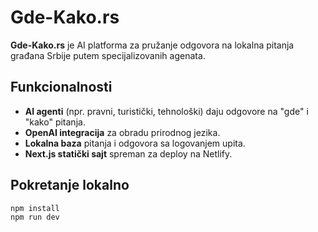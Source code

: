 # Gde-Kako.rs

**Gde-Kako.rs** je AI platforma za pružanje odgovora na lokalna pitanja građana Srbije putem specijalizovanih agenata.

## Funkcionalnosti

- **AI agenti** (npr. pravni, turistički, tehnološki) daju odgovore na "gde" i "kako" pitanja.
- **OpenAI integracija** za obradu prirodnog jezika.
- **Lokalna baza** pitanja i odgovora sa logovanjem upita.
- **Next.js statički sajt** spreman za deploy na Netlify.

## Pokretanje lokalno

```bash
npm install
npm run dev
